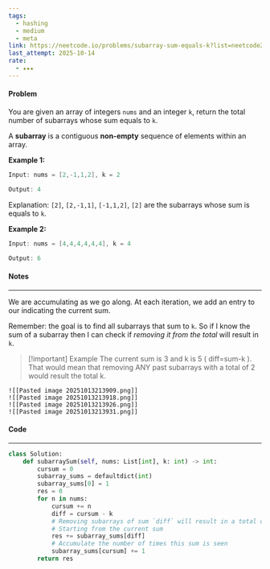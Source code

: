 ```yaml
---
tags:
  - hashing
  - medium
  - meta
link: https://neetcode.io/problems/subarray-sum-equals-k?list=neetcode250
last_attempt: 2025-10-14
rate:
  - ★★★
---
```

#### Problem
You are given an array of integers `nums` and an integer `k`, return the total number of subarrays whose sum equals to `k`.

A **subarray** is a contiguous **non-empty** sequence of elements within an array.

**Example 1:**

```java
Input: nums = [2,-1,1,2], k = 2

Output: 4
```

Explanation: `[2]`, `[2,-1,1]`, `[-1,1,2]`, `[2]` are the subarrays whose sum is equals to `k`.

**Example 2:**

```java
Input: nums = [4,4,4,4,4,4], k = 4

Output: 6
```

#### Notes
---
We are accumulating as we go along. At each iteration, we add an entry to our indicating the current sum. 

Remember: the goal is to find all subarrays that sum to `k`. So if I know the sum of a subarray then I can check if _removing it from the total_ will result in `k`.


>[!important] Example
>The current sum is 3 and k is 5 ( diff=sum-k ). That would mean that removing ANY past subarrays with a total of 2 would result the total k.

```litegal
![[Pasted image 20251013213909.png]]
![[Pasted image 20251013213918.png]]
![[Pasted image 20251013213926.png]]
![[Pasted image 20251013213931.png]]
```
#### Code
---

```python
class Solution:
    def subarraySum(self, nums: List[int], k: int) -> int:
        cursum = 0
        subarray_sums = defaultdict(int)
        subarray_sums[0] = 1
        res = 0
        for n in nums:
            cursum += n
            diff = cursum - k
            # Removing subarrays of sum `diff` will result in a total of k
            # Starting from the current sum
            res += subarray_sums[diff]
            # Accumulate the number of times this sum is seen
            subarray_sums[cursum] += 1
        return res
```
